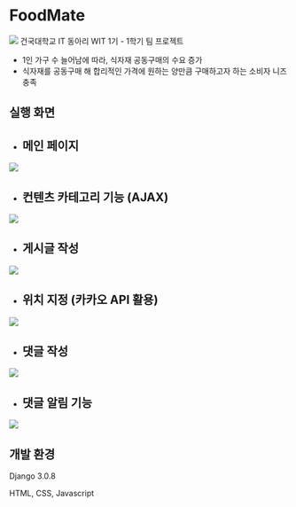# FoodMate
<img src="https://blog.kakaocdn.net/dn/dchJUf/btq2nhMis9p/wBlm2jXSn258LfawETKKk0/img.png" />
건국대학교 IT 동아리 WIT 1기 - 1학기 팀 프로젝트

- 1인 가구 수 늘어남에 따라, 식자재 공동구매의 수요 증가
- 식자재를 공동구매 해 합리적인 가격에 원하는 양만큼 구매하고자 하는 소비자 니즈 충족

## 실행 화면

- ## 메인 페이지
<img src="https://blog.kakaocdn.net/dn/bhsoRw/btqS6XYlinW/budYVFRTmKEFAJMNuy039k/img.png"></img>


- ## 컨텐츠 카테고리 기능 (AJAX)
<img src="https://blog.kakaocdn.net/dn/cRDO4E/btqThYBQKta/H1JWJuEgCTnzyD4btqsCu0/img.png"></img>


- ## 게시글 작성
<img src="https://blog.kakaocdn.net/dn/cYqAz6/btqS6WSG80U/5C6grHrdTtCW59YzBW2ae0/img.png"></img>


- ## 위치 지정 (카카오 API 활용)
<img src="https://blog.kakaocdn.net/dn/SwM2K/btqS6X43b6r/uKHsj2HQ7qwgO1V3ToO7nK/img.png"></img>


- ## 댓글 작성
<img src="https://blog.kakaocdn.net/dn/cawuJL/btqTcQK8xjh/ZiNlcaZ9zbFU2C3jfIeUJK/img.png"></img>


- ## 댓글 알림 기능
<img src="https://blog.kakaocdn.net/dn/DfLG0/btqTkgorRx6/uCBSw8CMdgdOLr9wrSqPS0/img.png"></img>


## 개발 환경
Django 3.0.8

HTML, CSS, Javascript
